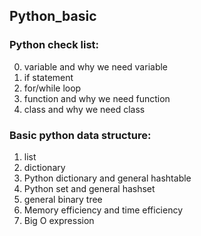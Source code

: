 ## Python_basic
### Python check list:
0. variable and why we need variable
1. if statement
2. for/while loop
3. function and why we need function
4. class and why we need class

### Basic python data structure:
1. list
2. dictionary
3. Python dictionary and general hashtable
4. Python set and general hashset
5. general binary tree
6. Memory efficiency and time efficiency
7. Big O expression
